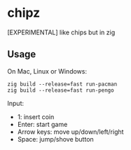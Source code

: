 # chipz
[EXPERIMENTAL] like chips but in zig

## Usage

On Mac, Linux or Windows:

```
zig build --release=fast run-pacman
zig build --release=fast run-pengo
```

Input:

- 1: insert coin
- Enter: start game
- Arrow keys: move up/down/left/right
- Space: jump/shove button
